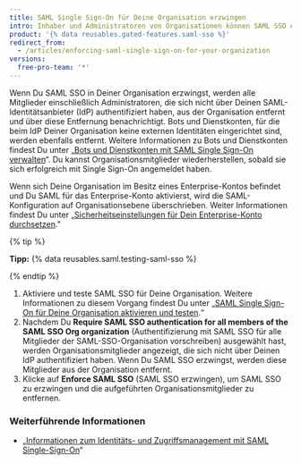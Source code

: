 ```yaml
---
title: SAML Single Sign-On für Deine Organisation erzwingen
intro: Inhaber und Administratoren von Organisationen können SAML SSO erzwingen, sodass sich alle Organisationsmitglieder über einen Identitätsanbieter (IdP) authentifizieren müssen.
product: '{% data reusables.gated-features.saml-sso %}'
redirect_from:
  - /articles/enforcing-saml-single-sign-on-for-your-organization
versions:
  free-pro-team: '*'
---
```


Wenn Du SAML SSO in Deiner Organisation erzwingst, werden alle Mitglieder einschließlich Administratoren, die sich nicht über Deinen SAML-Identitätsanbieter (IdP) authentifiziert haben, aus der Organisation entfernt und über diese Entfernung benachrichtigt. Bots und Dienstkonten, für die beim IdP Deiner Organisation keine externen Identitäten eingerichtet sind, werden ebenfalls entfernt. Weitere Informationen zu Bots und Dienstkonten findest Du unter „[Bots und Dienstkonten mit SAML Single Sign-On verwalten](/articles/managing-bots-and-service-accounts-with-saml-single-sign-on)“. Du kannst Organisationsmitglieder wiederherstellen, sobald sie sich erfolgreich mit Single Sign-On angemeldet haben.

Wenn sich Deine Organisation im Besitz eines Enterprise-Kontos befindet und Du SAML für das Enterprise-Konto aktivierst, wird die SAML-Konfiguration auf Organisationsebene überschrieben. Weiter Informationen findest Du unter „[Sicherheitseinstellungen für Dein Enterprise-Konto durchsetzen](/github/setting-up-and-managing-your-enterprise-account/enforcing-security-settings-in-your-enterprise-account)."

{% tip %}

**Tipp:** {% data reusables.saml.testing-saml-sso %}

{% endtip %}

1. Aktiviere und teste SAML SSO für Deine Organisation. Weitere Informationen zu diesem Vorgang findest Du unter „[SAML Single Sign-On für Deine Organisation aktivieren und testen](/articles/enabling-and-testing-saml-single-sign-on-for-your-organization).“
2. Nachdem Du **Require SAML SSO authentication for all members of the SAML SSO Org organization** (Authentifizierung mit SAML SSO für alle Mitglieder der SAML-SSO-Organisation vorschreiben) ausgewählt hast, werden Organisationsmitglieder angezeigt, die sich nicht über Deinen IdP authentifiziert haben. Wenn Du SAML SSO erzwingst, werden diese Mitglieder aus der Organisation entfernt.
3. Klicke auf **Enforce SAML SSO** (SAML SSO erzwingen), um SAML SSO zu erzwingen und die aufgeführten Organisationsmitglieder zu entfernen.

### Weiterführende Informationen

- „[Informationen zum Identitäts- und Zugriffsmanagement mit SAML Single-Sign-On](/articles/about-identity-and-access-management-with-saml-single-sign-on)“

